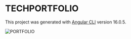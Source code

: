 # TECHPORTFOLIO

This project was generated with [Angular CLI](https://github.com/angular/angular-cli) version 16.0.5.



![PORTFOLIO](https://github.com/Fadiman741/MY-PORTFOLIO/assets/63578113/6cf8dc2c-6723-4e6e-96c5-ea6af8b4eeb2)
